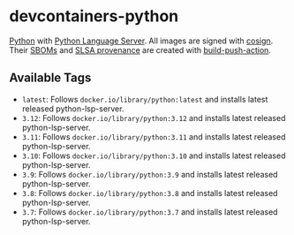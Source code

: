 # devcontainers-python

[Python](https://www.python.org/) with [Python Language Server](https://github.com/python-lsp/python-lsp-server). All images
are signed with [cosign](https://github.com/sigstore/cosign). Their [SBOMs](https://ntia.gov/page/software-bill-materials)
and [SLSA provenance](https://slsa.dev/provenance/) are created with [build-push-action](https://github.com/docker/build-push-action).

## Available Tags

- `latest`: Follows `docker.io/library/python:latest` and installs latest released python-lsp-server.
- `3.12`: Follows `docker.io/library/python:3.12` and installs latest released python-lsp-server.
- `3.11`: Follows `docker.io/library/python:3.11` and installs latest released python-lsp-server.
- `3.10`: Follows `docker.io/library/python:3.10` and installs latest released python-lsp-server.
- `3.9`: Follows `docker.io/library/python:3.9` and installs latest released python-lsp-server.
- `3.8`: Follows `docker.io/library/python:3.8` and installs latest released python-lsp-server.
- `3.7`: Follows `docker.io/library/python:3.7` and installs latest released python-lsp-server.
